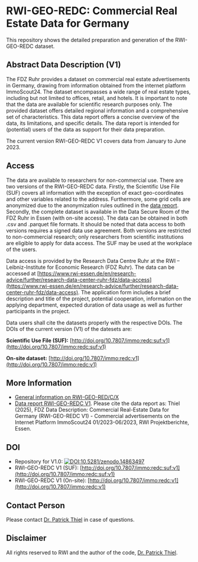 # RWI-GEO-REDC: Commercial Real Estate Data for Germany

This repository shows the detailed preparation and generation of the RWI-GEO-REDC dataset.

## Abstract Data Description (V1)

The FDZ Ruhr provides a dataset on commercial real estate advertisements in Germany, drawing from information obtained from the internet platform ImmoScout24. The dataset encompasses a wide range of real estate types, including but not limited to offices, retail, and hotels. It is important to note that the data are available for scientific research purposes only. The provided dataset offers detailed regional information and a comprehensive set of characteristics. This data report offers a concise overview of the data, its limitations, and specific details. The data report is intended for (potential) users of the data as support for their data preparation. 

The current version RWI-GEO-REDC V1 covers data from January to June 2023.

## Access

The data are available to researchers for non-commercial use. There are two versions of the RWI-GEO-REDC data. Firstly, the Scientific Use File (SUF) covers all information with the exception of exact geo-coordinates and other variables related to the address. Furthermore, some grid cells are anonymized due to the anonymization rules outlined in the [data report](https://www.rwi-essen.de/fileadmin/user_upload/RWI/FDZ/FDZ_Datensatzbeschreibung_REDC_v1.pdf). Secondly, the complete dataset is available in the Data Secure Room of the FDZ Ruhr in Essen (with on-site access). The data can be obtained in both .csv and .parquet file formats. It should be noted that data access to both versions requires a signed data use agreement. Both versions are restricted to non-commercial research; only researchers from scientific institutions are eligible to apply for data access. The SUF may be used at the workplace of the users.

Data access is provided by the Research Data Centre Ruhr at the RWI – Leibniz-Institute for Economic Research (FDZ Ruhr). The data can be accessed at [https://www.rwi-essen.de/en/research-advice/further/research-data-center-ruhr-fdz/data-access](https://www.rwi-essen.de/en/research-advice/further/research-data-center-ruhr-fdz/data-access). The application form includes a brief description and title of the project, potential cooperation, information on the applying department, expected duration of data usage as well as further participants in the project. 

Data users shall cite the datasets properly with the respective DOIs. The DOIs of the current version (V1) of the datesets are: 

**Scientific Use File (SUF):** [http://doi.org/10.7807/immo:redc:suf:v1](http://doi.org/10.7807/immo:redc:suf:v1)

**On-site dataset:** [http://doi.org/10.7807/immo:redc:v1](http://doi.org/10.7807/immo:redc:v1)

## More Information

- [General information on RWI-GEO-RED/C/X](https://www.rwi-essen.de/en/research-advice/further/research-data-center-ruhr-fdz/data-sets/rwi-geo-red/x-real-estate-data-and-price-indices)
- [Data report RWI-GEO-REDC V1](https://www.rwi-essen.de/fileadmin/user_upload/RWI/FDZ/FDZ_Datensatzbeschreibung_REDC_v1.pdf). Please cite the data report as: Thiel (2025), FDZ Data Description: Commercial Real-Estate Data for Germany (RWI-GEO-REDC V1) - Commercial advertisements on the Internet Platform ImmoScout24 01/2023-06/2023, RWI Projektberichte, Essen.

## DOI

- Repository for V1.0: [![DOI:10.5281/zenodo.14863497](http://img.shields.io/badge/DOI-10.5281/zenodo.14863497-048BC0.svg)](https://zenodo.org/account/settings/github/repository/PThie/RWI-GEO-REDC)
- RWI-GEO-REDC V1 (SUF): [http://doi.org/10.7807/immo:redc:suf:v1](http://doi.org/10.7807/immo:redc:suf:v1)
- RWI-GEO-REDC V1 (On-site): [http://doi.org/10.7807/immo:redc:v1](http://doi.org/10.7807/immo:redc:v1)

## Contact Person

Please contact [Dr. Patrick Thiel](https://www.rwi-essen.de/rwi/team/person/patrick-thiel) in case of questions.

## Disclaimer

All rights reserved to RWI and the author of the code, [Dr. Patrick Thiel](https://www.rwi-essen.de/rwi/team/person/patrick-thiel).
